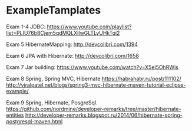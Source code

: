 # ExampleTamplates

Exam 1-4 JDBC: https://www.youtube.com/playlist?list=PLIU76b8Cjem5qdMQLXiIwGLTLyUHkTqi2

Exam 5 HibernateMapping: http://devcolibri.com/1394

Exam 6 JPA with Hibernate: http://devcolibri.com/1658

Exam 7 Jar building: https://www.youtube.com/watch?v=X5eI5OhRWis

Exam 8 Spring, Spring MVC, 
Hibernate https://habrahabr.ru/post/111102/ 
http://viralpatel.net/blogs/spring3-mvc-hibernate-maven-tutorial-eclipse-example/

Exam 9 Spring, Hibernate, PosgreSql. 
https://github.com/nordmine/developer-remarks/tree/master/hibernate-entities
http://developer-remarks.blogspot.ru/2014/06/hibernate-spring-postgresql-maven.html
